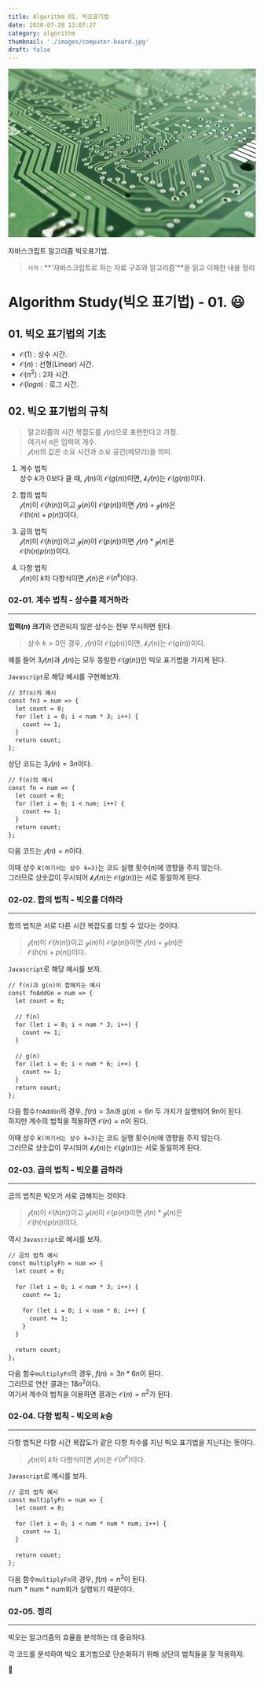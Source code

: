 ```yaml
---
title: Algorithm 01. 빅오표기법
date: 2020-07-28 13:07:27
category: algorithm
thumbnail: './images/computer-board.jpg'
draft: false
---
```


![](./images/computer-board.jpg)

자바스크립트 알고리즘 빅오표기법.

> `서적` : **'자바스크립트로 하는 자료 구조와 알고리즘'**을 읽고 이해한 내용 정리

# Algorithm Study(빅오 표기법) - 01. 😃

## 01. 빅오 표기법의 기초

- $\mathcal{O}(1)$ : 상수 시간.
- $\mathcal{O}(n)$ : 선형(Linear) 시간.
- $\mathcal{O}(n^2)$ : 2차 시간.
- $\mathcal{O}(log{}n)$ : 로그 시간.

## 02. 빅오 표기법의 규칙

> 알고리즘의 시간 복잡도를 $\mathcal{f}(n)$으로 표현한다고 가정.  
> 여기서 $n$은 입력의 개수.  
> $\mathcal{f}(n)$의 값은 소요 시간과 소요 공간(메모리)을 의미.

1. 계수 법칙  
   상수 $k$가 $0$보다 클 때, $\mathcal{f}(n)$이 $\mathcal{O}(g(n))$이면, $\mathcal{kf}(n)$는 $\mathcal{O}(g(n))$이다.

2. 합의 법칙  
   $\mathcal{f}(n)$이 $\mathcal{O}(h(n))$이고 $\mathcal{g}(n)$이 $\mathcal{O}(p(n))$이면 $\mathcal{f}(n) + \mathcal{g}(n)$은  
   $\mathcal{O}(h(n) + p(n))$이다.

3. 곱의 법칙  
   $\mathcal{f}(n)$이 $\mathcal{O}(h(n))$이고 $\mathcal{g}(n)$이 $\mathcal{O}(p(n))$이면 $\mathcal{f}(n) * \mathcal{g}(n)$은  
   $\mathcal{O}(h(n)p(n))$이다.

4. 다항 법칙  
   $\mathcal{f}(n)$이 $k$차 다항식이면 $\mathcal{f}(n)$은 $\mathcal{O}(n^k)$이다.

### 02-01. 계수 법칙 - 상수를 제거하라

---

**입력($n$) 크기**와 연관되지 않은 상수는 전부 무시하면 된다.

> 상수 $k > 0$인 경우, $\mathcal{f}(n)$이 $\mathcal{O}(g(n))$이면, $\mathcal{kf}(n)$는 $\mathcal{O}(g(n))$이다.

예를 들어 $3\mathcal{f}(n)$과 $\mathcal{f}(n)$는 모두 동일한 $\mathcal{O}(g(n))$인 빅오 표기법을 가지게 된다.

`Javascript`로 해당 예시를 구현해보자.

```js{1}
// 3f(n)의 예시
const fn3 = num => {
  let count = 0;
  for (let i = 0; i < num * 3; i++) {
    count += 1;
  }
  return count;
};
```

상단 코드는 $3\mathcal{f}(n)=3n$이다.

```js{1}
// f(n)의 예시
const fn = num => {
  let count = 0;
  for (let i = 0; i < num; i++) {
    count += 1;
  }
  return count;
};
```

다음 코드는 $\mathcal{f}(n)=n$이다.

이때 상수 $k$`(여기서는 상수 k=3)`는 코드 실행 횟수($n$)에 영향을 주지 않는다.  
그러므로 상숫값이 무시되어 $\mathcal{kf}(n)$는 $\mathcal{O}(g(n))$는 서로 동일하게 된다.

### 02-02. 합의 법칙 - 빅오를 더하라

---

합의 법칙은 서로 다른 시간 복잡도를 더할 수 있다는 것이다.

> $\mathcal{f}(n)$이 $\mathcal{O}(h(n))$이고 $\mathcal{g}(n)$이 $\mathcal{O}(p(n))$이면 $\mathcal{f}(n) + \mathcal{g}(n)$은  
> $\mathcal{O}(h(n) + p(n))$이다.

`Javascript`로 해당 예시를 보자.

```js{1}
// f(n)과 g(n)이 합해지는 예시
const fnAddGn = num => {
  let count = 0;

  // f(n)
  for (let i = 0; i < num * 3; i++) {
    count += 1;
  }

  // g(n)
  for (let i = 0; i < num * 6; i++) {
    count += 1;
  }
  return count;
};
```

다음 함수`fnAddGn`의 경우, $f(n)=3n$과 $g(n)=6n$ 두 가지가 실행되어 9n이 된다.  
하지만 계수의 법칙을 적용하면 $\mathcal{O}(n)=n$이 된다.

이때 상수 $k$`(여기서는 상수 k=3)`는 코드 실행 횟수($n$)에 영향을 주지 않는다.  
그러므로 상숫값이 무시되어 $\mathcal{kf}(n)$는 $\mathcal{O}(g(n))$는 서로 동일하게 된다.

### 02-03. 곱의 법칙 - 빅오를 곱하라

---

곱의 법칙은 빅오가 서로 곱해지는 것이다.

> $\mathcal{f}(n)$이 $\mathcal{O}(h(n))$이고 $\mathcal{g}(n)$이 $\mathcal{O}(p(n))$이면 $\mathcal{f}(n) * \mathcal{g}(n)$은  
> $\mathcal{O}(h(n)p(n))$이다.

역시 `Javascript`로 예시를 보자.

```js{1}
// 곱의 법칙 예시
const multiplyFn = num => {
  let count = 0;

  for (let i = 0; i < num * 3; i++) {
    count += 1;

    for (let i = 0; i < num * 6; i++) {
      count += 1;
    }
  }

  return count;
};
```

다음 함수`multiplyFn`의 경우, $f(n)=3n*6n$이 된다.  
그러므로 연산 결과는 $18n^2$이다.  
여기서 계수의 법칙을 이용하면 결과는 $\mathcal{O}(n)=n^2$가 된다.

### 02-04. 다항 법칙 - 빅오의 $k$승

---

다항 법칙은 다항 시간 복잡도가 같은 다항 차수를 지닌 빅오 표기법을 지닌다는 뜻이다.

> $\mathcal{f}(n)$이 $k$차 다항식이면 $\mathcal{f}(n)$은 $\mathcal{O}(n^k)$이다.

`Javascript`로 예시를 보자.

```js{1}
// 곱의 법칙 예시
const multiplyFn = num => {
  let count = 0;

  for (let i = 0; i < num * num * num; i++) {
    count += 1;
  }

  return count;
};
```

다음 함수`multiplyFn`의 경우, $f(n)=n^3$이 된다.  
num \* num \* num회가 실행되기 때문이다.

### 02-05. 정리

---

빅오는 알고리즘의 효율을 분석하는 데 중요하다.

각 코드를 분석하여 빅오 표기법으로 단순화하기 위해 상단의 법칙들을 잘 적용하자.

👋
